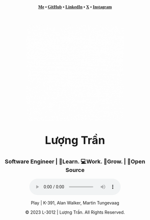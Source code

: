 <!--Header available -->

<!-- Main -->
<div class="main" align="center" style="margin-top: 20px;">
    <p style="font-weight: bold; font-family: Cambria, Cochin, Georgia, Times, 'Times New Roman', serif;' ">
        <a href="https://lov3five.github.io/about" target="_blank">Me</a> ▪
        <a href="https://github.com/lov3five" target="_blank">GitHub</a> ▪
        <a href="https://www.linkedin.com/in/luongtranstaff/" target="_blank">LinkedIn</a> ▪
        <a href="https://twitter.com/luongtranstaff" target="_blank">X</a> ▪
        <a href="https://instagram.com/nakervn" target="_blank">Instagram</a>
    </p>
    <div style="font-weight: bolder;">
        <img width="320px" style="border-radius:10px; margin-top: 35px;" src="./resource/gif/gif_logo.gif" />
        <p style="font-size: 36px">Lượng Trần</p>
        <p style="font-size: 18px">Software Engineer | 💫Learn. 💻Work. 🌱Grow. | 💚Open Source</p>
    </div>
    <div>
        <audio controls loop>
            <source src="./resource/audio/Play-K-391-Alan-Walker-Martin-Tungev.mp3" type="audio/mpeg">
            Your browser does not support the audio element.
        </audio>
        <p>Play | K-391, Alan Walker, Martin Tungevaag</p>
    </div>
</div>
<!-- Footer -->
<div class="footer" align="center" style="margin-bottom: 0px;">
    <p>© 2023 L-3012 | Lượng Trần. All Rights Reserved.</p>
</div>